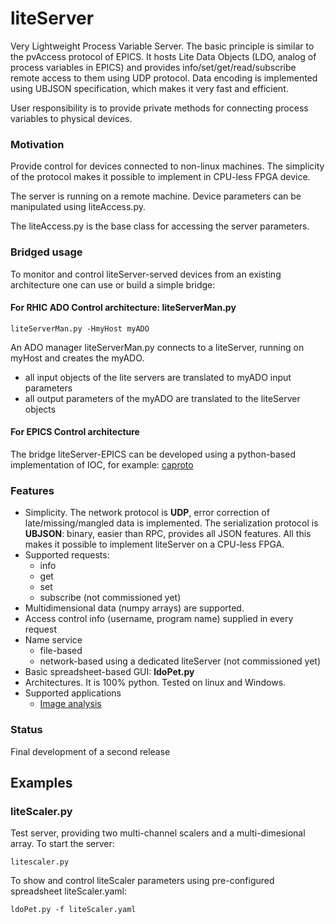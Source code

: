 # liteServer
Very Lightweight Process Variable Server. The basic principle is similar to the 
pvAccess protocol of EPICS. It hosts Lite Data Objects (LDO, analog of process variables in EPICS) and provides 
info/set/get/read/subscribe remote access to them using UDP protocol. 
Data encoding is implemented using UBJSON specification, which makes it very 
fast and efficient.

User responsibility is to provide private methods for connecting process variables to physical devices.

### Motivation
Provide control for devices connected to non-linux machines. 
The simplicity of the protocol makes it possible to implement in CPU-less FPGA device.

The server is running on a remote machine. Device parameters can be 
manipulated using liteAccess.py.

The liteAccess.py is the base class for accessing the server parameters.

### Bridged usage
To monitor and control liteServer-served devices from an existing architecture one can use or build a simple bridge:
#### For RHIC ADO Control architecture: liteServerMan.py
    liteServerMan.py -HmyHost myADO 
An ADO manager liteServerMan.py connects to a liteServer, running on myHost and creates the myADO. 
  - all input objects of the lite servers are translated to myADO input parameters
  - all output parameters of the myADO are translated to the liteServer objects
#### For EPICS Control architecture
The bridge liteServer-EPICS can be developed using a python-based implementation of IOC, for example:
[caproto](https://nsls-ii.github.io/caproto/)

### Features
 - Simplicity. The network protocol is **UDP**, error correction of late/missing/mangled data is
implemented. The serialization protocol is **UBJSON**: binary, easier than RPC, provides all JSON features. All this makes it possible to implement liteServer on a CPU-less FPGA.
 - Supported requests:
   - info
   - get
   - set
   - subscribe (not commissioned yet)
 - Multidimensional data (numpy arrays) are supported.
 - Access control info (username, program name) supplied in every request
 - Name service
   - file-based
   - network-based using a dedicated liteServer  (not commissioned yet)
 - Basic spreadsheet-based GUI: **ldoPet.py**
 - Architectures. It is 100% python. Tested on linux and Windows.
 - Supported applications
   - [Image analysis](https://github.com/ASukhanov/Imagin)

### Status
Final development of a second release

## Examples
### liteScaler.py
Test server, providing two multi-channel scalers and a multi-dimesional array.
  To start the server:
  
    litescaler.py
  To show and control liteScaler parameters using pre-configured spreadsheet liteScaler.yaml:

    ldoPet.py -f liteScaler.yaml
  
